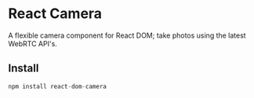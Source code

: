 # React Camera

A flexible camera component for React DOM; take photos using the latest WebRTC API's.

## Install

```javascript
npm install react-dom-camera
```
